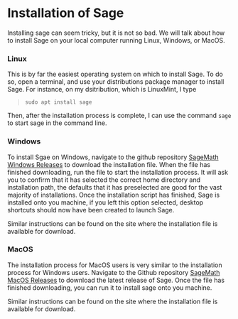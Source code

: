 # Installation of Sage

Installing sage can seem tricky, but it is not so bad.  We will talk about how to install Sage on your local computer running Linux, Windows, or MacOS.  

### Linux

This is by far the easiest operating system on which to install Sage.  To do so, open a terminal, and use your distributions package manager to install Sage. 
For instance, on my dsitribution, which is LinuxMint, I type

> `sudo apt install sage`

Then, after the installation process is complete, I can use the command `sage` to start sage in the command line.  

### Windows

To install Sgae on Windows, navigate to the github repository [SageMath Windows Releases](https://github.com/sagemath/sage-windows/releases) to download the installation file.  When the file has finished downloading, run the file to start the installation process. It will ask you to confirm that it has selected the correct home directory and installation path, the defaults that it has preselected are good for the vast majority of installations.  Once the installation script has finished, Sage is installed onto you machine, if you left this option selected, desktop shortcuts should now have been created to launch Sage.

Similar instructions can be found on the site where the installation file is available for download.

### MacOS

The installation process for MacOS users is very similar to the installation process for Windows users.  Navigate to the Github repository [SageMath MacOS Releases](https://github.com/3-manifolds/Sage_macOS/releases) to download the latest release of Sage.  Once the file has finished downloading, you can run it to install sage onto you machine.  

Similar instructions can be found on the site where the installation file is available for download.
